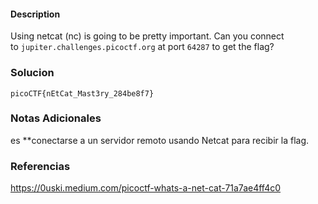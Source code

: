 #### Description

Using netcat (nc) is going to be pretty important. Can you connect to `jupiter.challenges.picoctf.org` at port `64287` to get the flag?
### Solucion

```
picoCTF{nEtCat_Mast3ry_284be8f7}
```
### Notas Adicionales
es **conectarse a un servidor remoto usando Netcat  para recibir la flag.
### Referencias

https://0uski.medium.com/picoctf-whats-a-net-cat-71a7ae4ff4c0

